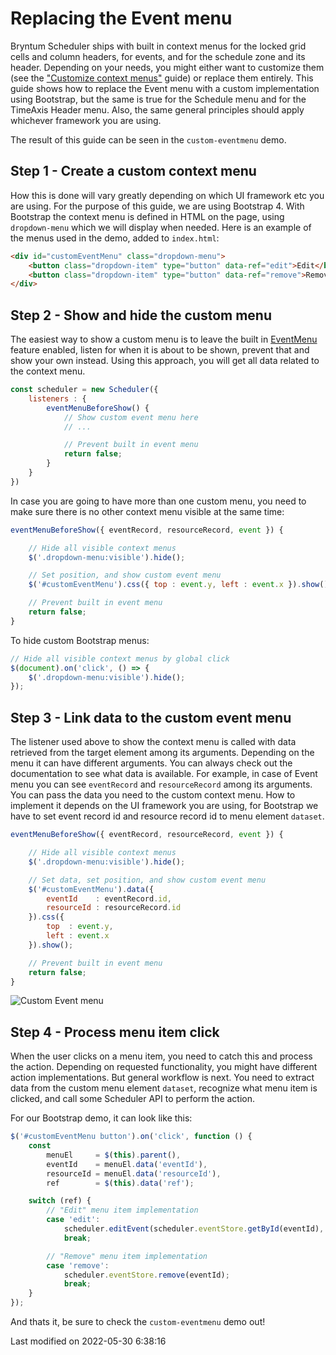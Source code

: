 # Replacing the Event menu

Bryntum Scheduler ships with built in context menus for the locked grid cells and column headers, for events, and for
the schedule zone and its header. Depending on your needs, you might either want to customize them
(see the ["Customize context menus"](#Scheduler/guides/customization/contextmenu.md) guide) or replace them entirely.
This guide shows how to replace the Event menu with a custom implementation using Bootstrap, but the same is true for
the Schedule menu and for the TimeAxis Header menu. Also, the same general principles should apply whichever framework you are using.

The result of this guide can be seen in the `custom-eventmenu` demo.

## Step 1 - Create a custom context menu

How this is done will vary greatly depending on which UI framework etc you are using. For the purpose of this guide, we
are using Bootstrap 4. With Bootstrap the context menu is defined in HTML on the page, using `dropdown-menu`
which we will display when needed. Here is an example of the menus used in the demo, added to `index.html`:

```html
<div id="customEventMenu" class="dropdown-menu">
	<button class="dropdown-item" type="button" data-ref="edit">Edit</button>
	<button class="dropdown-item" type="button" data-ref="remove">Remove</button>
</div>
```

## Step 2 - Show and hide the custom menu

The easiest way to show a custom menu is to leave the built in [EventMenu](#Scheduler/feature/EventMenu) feature enabled,
listen for when it is about to be shown, prevent that and show your own instead. Using this approach,
you will get all data related to the context menu.

```javascript
const scheduler = new Scheduler({
    listeners : {
        eventMenuBeforeShow() {
            // Show custom event menu here
            // ...

            // Prevent built in event menu
            return false;
        }
    }
})
```

In case you are going to have more than one custom menu, you need to make sure there is no other context menu visible at the same time:

```javascript
eventMenuBeforeShow({ eventRecord, resourceRecord, event }) {

    // Hide all visible context menus
    $('.dropdown-menu:visible').hide();

    // Set position, and show custom event menu
    $('#customEventMenu').css({ top : event.y, left : event.x }).show();

    // Prevent built in event menu
    return false;
}
```

To hide custom Bootstrap menus:

```javascript
// Hide all visible context menus by global click
$(document).on('click', () => {
    $('.dropdown-menu:visible').hide();
});
```

## Step 3 - Link data to the custom event menu

The listener used above to show the context menu is called with data retrieved from the target element among its arguments.
Depending on the menu it can have different arguments. You can always check out the documentation to see what data is available.
For example, in case of Event menu you can see `eventRecord` and `resourceRecord` among its arguments.
You can pass the data you need to the custom context menu. How to implement it depends on the UI framework
you are using, for Bootstrap we have to set event record id and resource record id to menu element `dataset`.

```javascript
eventMenuBeforeShow({ eventRecord, resourceRecord, event }) {

    // Hide all visible context menus
    $('.dropdown-menu:visible').hide();

    // Set data, set position, and show custom event menu
    $('#customEventMenu').data({
        eventId    : eventRecord.id,
        resourceId : resourceRecord.id
    }).css({
        top  : event.y,
        left : event.x
    }).show();

    // Prevent built in event menu
    return false;
}
```

<img src="Scheduler/custom-event-menu.png" alt="Custom Event menu"/>

## Step 4 - Process menu item click

When the user clicks on a menu item, you need to catch this and process the action. Depending on requested functionality,
you might have different action implementations. But general workflow is next. You need to extract data from the custom
menu element `dataset`, recognize what menu item is clicked, and call some Scheduler API to perform the action.

For our Bootstrap demo, it can look like this:

```javascript
$('#customEventMenu button').on('click', function () {
    const
        menuEl     = $(this).parent(),
        eventId    = menuEl.data('eventId'),
        resourceId = menuEl.data('resourceId'),
        ref        = $(this).data('ref');

    switch (ref) {
        // "Edit" menu item implementation
        case 'edit':
            scheduler.editEvent(scheduler.eventStore.getById(eventId), scheduler.resourceStore.getById(resourceId));
            break;

        // "Remove" menu item implementation
        case 'remove':
            scheduler.eventStore.remove(eventId);
            break;
    }
});
```

And thats it, be sure to check the `custom-eventmenu` demo out!


<p class="last-modified">Last modified on 2022-05-30 6:38:16</p>